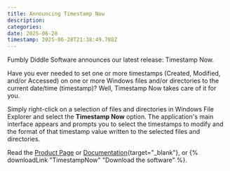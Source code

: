 ```yaml
---
title: Announcing Timestamp Now
description: 
categories: 
date: 2025-06-28
timestamp: 2025-06-28T21:38:49.788Z
---
```


Fumbly Diddle Software announces our latest release: Timestamp Now.

Have you ever needed to set one or more timestamps (Created, Modified, and/or Accessed) on one or more Windows files and/or directories to the current date/time (timestamp)?  Well, Timestamp Now takes care of it for you. 

Simply right-click on a selection of files and directories in Windows File Explorer and select the **Timestamp Now** option. The application's main interface appears and prompts you to select the timestamps to modify and the format of that timestamp value written to the selected files and directories.

Read the [Product Page](/products/timestampnow/) or [Documentation](https://docs.fumblydiddle.com/timestampnow/){target="_blank"}, or {% downloadLink "TimestampNow" "Download the software" %}.
